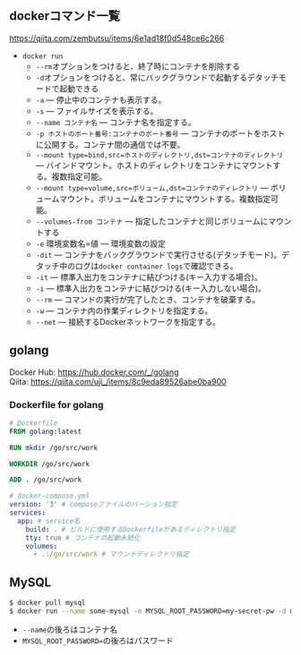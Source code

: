 ## dockerコマンド一覧

https://qiita.com/zembutsu/items/6e1ad18f0d548ce6c266

- `docker run`  
  - `--rm`オプションをつけると、終了時にコンテナを削除する
  - `-d`オプションをつけると、常にバックグラウンドで起動するデタッチモードで起動できる
  - `-a` ― 停止中のコンテナも表示する。
  - `-s` ― ファイルサイズを表示する。
  - `--name コンテナ名` ― コンテナ名を指定する。
  - `-p ホストのポート番号:コンテナのポート番号` ― コンテナのポートをホストに公開する。コンテナ間の通信では不要。
  - `--mount type=bind,src=ホストのディレクトリ,dst=コンテナのディレクトリ` ― バインドマウント。ホストのディレクトリをコンテナにマウントする。複数指定可能。
  - `--mount type=volume,src=ボリューム,dst=コンテナのディレクトリ` ― ボリュームマウント。ボリュームをコンテナにマウントする。複数指定可能。
  - `--volumes-from コンテナ` ― 指定したコンテナと同じボリュームにマウントする
  - `-e` 環境変数名=値 ― 環境変数の設定
  - `-dit` ― コンテナをバックグラウンドで実行させる(デタッチモード)。デタッチ中のログは`docker container logs`で確認できる。
  - `-it` ― 標準入出力をコンテナに結びつける(キー入力する場合)。
  - `-i` ― 標準入出力をコンテナに結びつける(キー入力しない場合)。
  - `--rm` ― コマンドの実行が完了したとき、コンテナを破棄する。
  - `-w` ― コンテナ内の作業ディレクトリを指定する。
  - `--net` ― 接続するDockerネットワークを指定する。


## golang

Docker Hub: https://hub.docker.com/_/golang  
Qiita: https://qiita.com/uji_/items/8c9eda89526abe0ba900

### Dockerfile for golang

```dockerfile
# Dockerfile
FROM golang:latest

RUN mkdir /go/src/work

WORKDIR /go/src/work

ADD . /go/src/work
```

```yaml
# docker-compose.yml
version: '3' # composeファイルのバーション指定
services:
  app: # service名
    build: . # ビルドに使用するDockerfileがあるディレクトリ指定
    tty: true # コンテナの起動永続化
    volumes:
      - .:/go/src/work # マウントディレクトリ指定
```

## MySQL

```bash
$ docker pull mysql  
$ docker run --name some-mysql -e MYSQL_ROOT_PASSWORD=my-secret-pw -d mysql:latest
```
- `--name`の後ろはコンテナ名
- `MYSQL_ROOT_PASSWORD=`の後ろはパスワード
